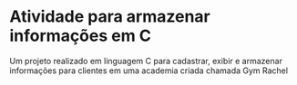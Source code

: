 # Atividade para armazenar informações em C
Um projeto realizado em linguagem C para cadastrar, exibir e armazenar informações para clientes em uma academia criada chamada Gym Rachel
